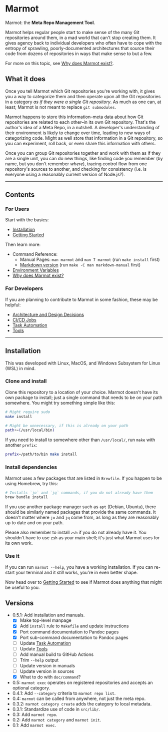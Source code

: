 # Marmot

Marmot: the **Meta Repo Management Tool**.

Marmot helps regular people start to make sense of the many Git repositories around them, in a mad
world that can't stop creating them.  It gives agency back to individual developers who often have
to cope with the entropy of sprawling, poorly-documented architectures that source their code from
dozens of repositories in ways that make sense to but a few.

For more on this topic, see [Why does Marmot exist?](./doc/why.md).

## What it does

Once you tell Marmot which Git repositories you're working with, it gives you a way to categorize
them and then operate upon all the Git repositories in a category _as if they were a single Git
repository_.  As much as one can, at least; Marmot is not meant to replace `git submodules`.

Marmot happens to store this information–meta data about how Git repositories are related to each
other–in its own Git repository.  That's the author's idea of a Meta Repo, in a nutshell. A
developer's understanding of their environment is likely to change over time, leading to new ways of
categorizing code.  Might as well store that information in a Git repository, so you can experiment,
roll back, or even share this information with others.

Once you can group Git repositories together and work with them as if they are a single unit, you
can do new things, like finding code you remember (by name, but you don't remember _where_), tracing
control flow from one repository's sources to another, and checking for consistency (i.e. is
everyone using a reasonably current version of Node.js?).

---

## Contents

### For Users

Start with the basics:

- [Installation](#installation)
- [Getting Started](./doc/getting-started.md)

Then learn more:

- Command Reference:
  - Manual Pages: `man marmot` and `man 7 marmot` (run `make install` first)
  - [Markdown version](./man/markdown/marmot.1.md) (run `make -C man markdown-manual` first)
- [Environment Variables](./doc/environment-variables.md)
- [Why does Marmot exist?](./doc/why.md)

### For Developers

If you are planning to contribute to Marmot in some fashion, these may be helpful:

- [Architecture and Design Decisions](./doc/decisions.md)
- [CI/CD Jobs](./doc/cicd-jobs.md)
- [Task Automation](./doc/task-automation.md)
- [Tools](./doc/tools.md)

---

## Installation

This was developed with Linux, MacOS, and Windows Subsystem for Linux (WSL) in mind.

### Clone and install

Clone this repository to a location of your choice.  Marmot doesn't have its own package to install;
just a single command that needs to be on your path somewhere.  You might try something simple like
this:

```sh
# Might require sudo
make install

# Might be unnecessary, if this is already on your path
path+=(/usr/local/bin)
```

If you need to install to somewhere other than `/usr/local/`, run `make` with another `prefix`:

```sh
prefix=/path/to/bin make install
```

### Install dependencies

Marmot uses a few packages that are listed in `Brewfile`.  If you happen to be using Homebrew, try
this:

```sh
# Installs `jo` and `jq` commands, if you do not already have them
brew bundle install
```

If you use another package manager such as `apt` (Debian, Ubuntu), there should be similarly named
packages that provide the same commands.  It doesn't matter where `jo` and `jq` come from, as long
as they are reasonably up to date and on your path.

Please also remember to install `zsh` if you do not already have it.  You shouldn't have to use
`zsh` as your main shell; it's just what Marmot uses for its own work.

### Use it

If you can run `marmot --help`, you have a working installation.  If you can re-start your terminal
and it _still_ works, you're in even better shape.

Now head over to [Getting Started](./doc/getting-started.md) to see if Marmot does anything that
might be useful to you.

## Versions

- 0.5.1: Add installation and manuals.
  - [x] Make top-level manpage
  - [x] Add `install` rule to `Makefile` and update instructions
  - [x] Port command documentation to Pandoc pages
  - [x] Port sub-command documentation to Pandoc pages
  - [ ] Update [Task Automation](./doc/task-automation.md)
  - [ ] Update [Tools](./doc/tools.md)
  - [ ] Add manual build to GitHub Actions
  - [ ] Trim `--help` output
  - [ ] Update version in manuals
  - [ ] Update version in sources
  - [x] What to do with `doc/command`?
- 0.5: `marmot exec` operates on registered repositories and accepts an optional category.
- 0.4.1: Add `--category` criteria to `marmot repo list`.
- 0.4: `marmot` can be called from anywhere, not just the meta repo.
- 0.3.2: `marmot category create` adds the category to local metadata.
- 0.3.1: Standardize use of code in `src/lib/`.
- 0.3: Add `marmot repo`.
- 0.2: Add `marmot category` and `marmot init`.
- 0.1: Add `marmot exec`.
